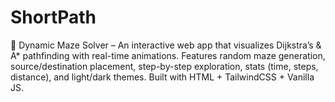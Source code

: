 # ShortPath
🧩 Dynamic Maze Solver – An interactive web app that visualizes Dijkstra’s &amp; A* pathfinding with real-time animations. Features random maze generation, source/destination placement, step-by-step exploration, stats (time, steps, distance), and light/dark themes. Built with HTML + TailwindCSS + Vanilla JS.
